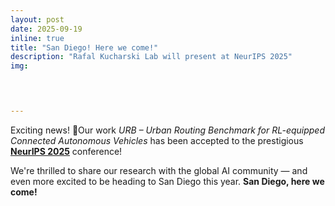 ```yaml
---
layout: post
date: 2025-09-19
inline: true
title: "San Diego! Here we come!"
description: "Rafal Kucharski Lab will present at NeurIPS 2025"
img: 



      
---
```

Exciting news! 🎉Our work _URB – Urban Routing Benchmark for RL-equipped Connected Autonomous Vehicles_ has been accepted to the prestigious [**NeurIPS 2025**](https://neurips.cc/) conference!

We're thrilled to share our research with the global AI community — and even more excited to be heading to San Diego this year. **San Diego, here we come!**
